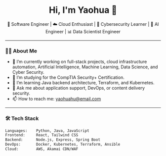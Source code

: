 <h1 align="center">Hi, I'm Yaohua 👋</h1>

<p align="center">
  🚀 Software Engineer | ☁️ Cloud Enthusiast | 🔐 Cybersecurity Learner | 🤖 AI Engineer | 📊 Data Scientist Engineer
</p>

---

### 👨‍💻 About Me

- 🔭 I’m currently working on full-stack projects, cloud infrastructure automation, Artificial Intelligence, Machine Learning, Data Science, and Cyber Security.
- 🌱 I’m studying for the CompTIA Security+ Certification.
- 🧠 I’m learning Java backend architecture, Terraform, and Kubernetes.
- 💬 Ask me about application support, DevOps, or content delivery security.
- 📫 How to reach me: [yaohuahu@email.com](mailto:yaohuahu@email.com)

---

### 🛠️ Tech Stack

```bash
Languages:    Python, Java, JavaScript
Frontend:     React, Tailwind CSS
Backend:      Node.js, Express, Spring Boot
DevOps:       Docker, Kubernetes, Terraform, Ansible
Cloud:        AWS, Akamai CDN/WAF
